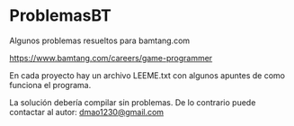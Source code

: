 # ProblemasBT

Algunos problemas resueltos para bamtang.com

https://www.bamtang.com/careers/game-programmer

En cada proyecto hay un archivo LEEME.txt con algunos apuntes de como funciona el programa.

La solución debería compilar sin problemas. De lo contrario puede contactar al autor: dmao1230@gmail.com

